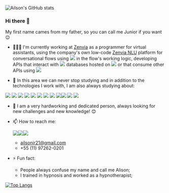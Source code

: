 ![Ailson's GitHub stats](https://github-readme-stats.vercel.app/api?username=ailsonjr&theme=dark&show_icons=true)
### Hi there 👋

My first name cames from my father, so you can call me Junior if you want :wink:

- 🧑🏻‍💻 I'm currently working at [Zenvia](https://www.zenvia.com/) as a programmer for virtual assistants, using the company's own low-code [Zenvia NLU](https://docs.altu.d1.cx/) platform for conversational flows using [<img src="https://img.shields.io/badge/JavaScript-F7DF1E?style=for-the-badge&logo=javascript&logoColor=black" />](https://developer.mozilla.org/pt-BR/docs/Web/JavaScript) in the flow's working logic, developing APIs that interact with [<img src="https://img.shields.io/badge/MySQL-00000F?style=for-the-badge&logo=mysql&logoColor=white" />](https://www.mysql.com/)  databases hosted on [<img src="https://img.shields.io/badge/AWS-00000F?style=for-the-badge&logo=AWS&logoColor=black" />](https://aws.amazon.com/pt/) or that consume other APIs using [<img src="https://img.shields.io/badge/Node.js-43853D?style=for-the-badge&logo=node-dot-js&logoColor=white" />](https://nodejs.org/en/)

- 🌱 In this area we can never stop studying and in addition to the technologies I work with, I am also always studying about:

 <img src="https://img.shields.io/badge/TypeScript-007ACC?style=for-the-badge&logo=typescript&logoColor=white" /> <img src="https://img.shields.io/badge/npm-CB3837?style=for-the-badge&logo=npm&logoColor=white" /> <img src="https://img.shields.io/badge/Yarn-2C8EBB?style=for-the-badge&logo=yarn&logoColor=white" /> <img src="https://img.shields.io/badge/Jest-C21325?style=for-the-badge&logo=jest&logoColor=white" />  <img src="https://img.shields.io/badge/React-20232A?style=for-the-badge&logo=react&logoColor=61DAFB" />  <img src="https://img.shields.io/badge/HTML5-E34F26?style=for-the-badge&logo=html5&logoColor=white" />  <img src="https://img.shields.io/badge/CSS3-1572B6?style=for-the-badge&logo=css3&logoColor=white" />  <img src="https://img.shields.io/badge/MongoDB-4EA94B?style=for-the-badge&logo=mongodb&logoColor=white" />   <img src="https://img.shields.io/badge/PostgreSQL-316192?style=for-the-badge&logo=postgresql&logoColor=white" /><img src="https://img.shields.io/badge/Express.js-000000?style=for-the-badge&logo=express&logoColor=white" />  <img src="https://img.shields.io/badge/Angular-DD0031?style=for-the-badge&logo=angular&logoColor=white" />  <img src="https://img.shields.io/badge/Bootstrap-563D7C?style=for-the-badge&logo=bootstrap&logoColor=white" />
- 🤔 I am a very hardworking and dedicated person, always looking for new challenges and new knowledge! 😊
- 📫 How to reach me: 

  <a href="https://www.linkedin.com/in/ailsonjr/"><img src="https://img.shields.io/badge/LinkedIn-0077B5?style=for-the-badge&logo=linkedin&logoColor=white" /></a><a href="https://www.instagram.com/ailsonjr/"><img src="https://img.shields.io/badge/Instagram-E4405F?style=for-the-badge&logo=instagram&logoColor=white" /></a><a href="https://www.facebook.com/ailsonjr"><img src="https://img.shields.io/badge/Facebook-1877F2?style=for-the-badge&logo=facebook&logoColor=white" /></a>
  - ailsonjr21@gmail.com
  - +55 (11) 97262-0201
- ⚡ Fun fact: 
  - People always confuse my name and call me Alison; 
  - I trained in hypnosis and worked as a hypnotherapist; 

[![Top Langs](https://github-readme-stats.vercel.app/api/top-langs/?username=ailsonjr)](https://github.com/ailsonjr/github-readme-stats)

